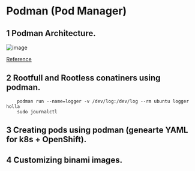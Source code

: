 # Podman (Pod Manager)
## 1 Podman Architecture.
![image](https://user-images.githubusercontent.com/51382410/194245279-f551c680-6105-42f9-86b9-6b6899410f5d.png)

[Reference](https://developers.redhat.com/blog/2019/01/15/podman-managing-containers-pods#podman_pods__what_you_need_to_know)

## 2 Rootfull and Rootless conatiners using podman.
  ```
      podman run --name=logger -v /dev/log:/dev/log --rm ubuntu logger holla
      sudo journalctl
  ```
## 3 Creating pods using podman (genearte YAML for k8s + OpenShift).

## 4 Customizing binami images.

